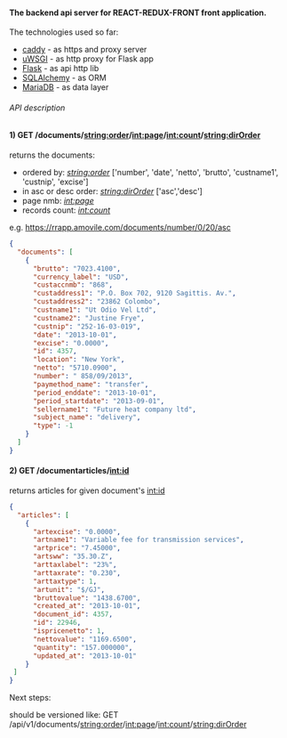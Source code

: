 #### The backend api server for REACT-REDUX-FRONT front application. 

The technologies used so far:

* [caddy](https://caddyserver.com/) - as https and proxy server
* [uWSGI](https://uwsgi-docs.readthedocs.io/) - as http proxy for Flask app 
* [Flask](http://flask.pocoo.org/) - as api http lib
* [SQLAlchemy](http://www.sqlalchemy.org/) - as ORM
* [MariaDB](https://mariadb.org/) - as data layer


###### API description

#### 1) GET /documents/<string:order>/<int:page>/<int:count>/<string:dirOrder>

returns the documents:

  * ordered by: *<string:order>* ['number', 'date', 'netto', 'brutto', 'custname1', 'custnip', 'excise']
  * in asc or desc order: *<string:dirOrder>* ['asc','desc']
  * page nmb: *<int:page>*
  * records count: *<int:count>*

e.g. https://rrapp.amovile.com/documents/number/0/20/asc

```json
{
  "documents": [
    {
      "brutto": "7023.4100", 
      "currency_label": "USD", 
      "custaccnmb": "868", 
      "custaddress1": "P.O. Box 702, 9120 Sagittis. Av.", 
      "custaddress2": "23862 Colombo", 
      "custname1": "Ut Odio Vel Ltd", 
      "custname2": "Justine Frye", 
      "custnip": "252-16-03-019", 
      "date": "2013-10-01", 
      "excise": "0.0000", 
      "id": 4357, 
      "location": "New York", 
      "netto": "5710.0900", 
      "number": " 858/09/2013", 
      "paymethod_name": "transfer", 
      "period_enddate": "2013-10-01", 
      "period_startdate": "2013-09-01", 
      "sellername1": "Future heat company ltd", 
      "subject_name": "delivery", 
      "type": -1
    }
  ]
}
```

#### 2) GET /documentarticles/<int:id>

returns articles for given document's <int:id>

```json
{
  "articles": [
    {
      "artexcise": "0.0000", 
      "artname1": "Variable fee for transmission services", 
      "artprice": "7.45000", 
      "artsww": "35.30.Z", 
      "arttaxlabel": "23%", 
      "arttaxrate": "0.230", 
      "arttaxtype": 1, 
      "artunit": "$/GJ", 
      "bruttovalue": "1438.6700", 
      "created_at": "2013-10-01", 
      "document_id": 4357,
      "id": 22946, 
      "ispricenetto": 1, 
      "nettovalue": "1169.6500", 
      "quantity": "157.000000", 
      "updated_at": "2013-10-01"
    }
 ]
}
```

Next steps:

should be versioned like: GET /api/v1/documents/<string:order>/<int:page>/<int:count>/<string:dirOrder>


